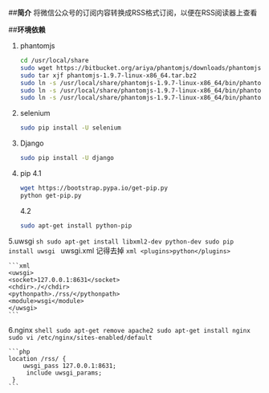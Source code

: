 ##**简介**
将微信公众号的订阅内容转换成RSS格式订阅，以便在RSS阅读器上查看

##**环境依赖**
 1. phantomjs 

    ```sh
    cd /usr/local/share
    sudo wget https://bitbucket.org/ariya/phantomjs/downloads/phantomjs-1.9.7-linux-x86_64.tar.bz2
    sudo tar xjf phantomjs-1.9.7-linux-x86_64.tar.bz2
    sudo ln -s /usr/local/share/phantomjs-1.9.7-linux-x86_64/bin/phantomjs /usr/local/share/phantomjs
    sudo ln -s /usr/local/share/phantomjs-1.9.7-linux-x86_64/bin/phantomjs /usr/local/bin/phantomjs
    sudo ln -s /usr/local/share/phantomjs-1.9.7-linux-x86_64/bin/phantomjs /usr/bin/phantomjs
    ```

 2. selenium

    ```sh
    sudo pip install -U selenium
    ```
 3. Django

    ```sh
    sudo pip install -U django
    ```

 4. pip
     4.1
     ```sh
     wget https://bootstrap.pypa.io/get-pip.py
     python get-pip.py
     ```
     4.2
     ```sh
     sudo apt-get install python-pip
     ```

 5.uwsgi
    ```sh
    sudo apt-get install libxml2-dev python-dev
    sudo pip install uwsgi
    ```
    uwsgi.xml
    记得去掉
    ```xml
    <plugins>python</plugins>
    ```
     
    ```xml
    <uwsgi>                       
    <socket>127.0.0.1:8631</socket>
    <chdir>./</chdir>
    <pythonpath>./rss/</pythonpath>
    <module>wsgi</module>
    </uwsgi>
    ```

 6.nginx
    ```shell
    sudo apt-get remove apache2
    sudo apt-get install nginx
    sudo vi /etc/nginx/sites-enabled/default
    ```
    
    ```php
    location /rss/ {
        uwsgi_pass 127.0.0.1:8631;
         include uwsgi_params;
     }
    ```

